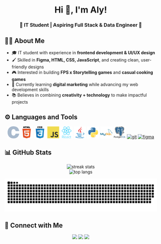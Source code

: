 <h1 align="center">Hi 👋, I'm Aly!</h1>
<h3 align="center">🌸 IT Student | Aspiring Full Stack & Data Engineer 🌸</h3>

## 👩‍💻 About Me  
- 🎓 IT student with experience in **frontend development & UI/UX design**  
- 🖌 Skilled in **Figma, HTML, CSS, JavaScript**, and creating clean, user-friendly designs  
- 🎮 Interested in building **FPS x Storytelling games** and **casual cooking games**  
- 🌱 Currently learning **digital marketing** while advancing my web development skills  
- 📚 Believes in combining **creativity + technology** to make impactful projects   

## ⚙️ Languages and Tools  
<p align="center">
  <a href="https://www.cprogramming.com/" target="_blank"><img src="https://raw.githubusercontent.com/devicons/devicon/master/icons/c/c-original.svg" alt="c" width="40" height="40"/></a>
  <a href="https://www.w3.org/html/" target="_blank"><img src="https://raw.githubusercontent.com/devicons/devicon/master/icons/html5/html5-original-wordmark.svg" alt="html5" width="40" height="40"/></a>
  <a href="https://www.w3schools.com/css/" target="_blank"><img src="https://raw.githubusercontent.com/devicons/devicon/master/icons/css3/css3-original-wordmark.svg" alt="css3" width="40" height="40"/></a>
  <a href="https://developer.mozilla.org/en-US/docs/Web/JavaScript" target="_blank"><img src="https://raw.githubusercontent.com/devicons/devicon/master/icons/javascript/javascript-original.svg" alt="javascript" width="40" height="40"/></a>
  <a href="https://reactjs.org/" target="_blank"><img src="https://raw.githubusercontent.com/devicons/devicon/master/icons/react/react-original-wordmark.svg" alt="react" width="40" height="40"/></a>
  <a href="https://www.java.com" target="_blank"><img src="https://raw.githubusercontent.com/devicons/devicon/master/icons/java/java-original.svg" alt="java" width="40" height="40"/></a>
  <a href="https://www.python.org" target="_blank"><img src="https://raw.githubusercontent.com/devicons/devicon/master/icons/python/python-original.svg" alt="python" width="40" height="40"/></a>
  <a href="https://www.mysql.com/" target="_blank"><img src="https://raw.githubusercontent.com/devicons/devicon/master/icons/mysql/mysql-original-wordmark.svg" alt="mysql" width="40" height="40"/></a>
  <a href="https://www.postgresql.org" target="_blank"><img src="https://raw.githubusercontent.com/devicons/devicon/master/icons/postgresql/postgresql-original-wordmark.svg" alt="postgresql" width="40" height="40"/></a>
  <a href="https://git-scm.com/" target="_blank"><img src="https://www.vectorlogo.zone/logos/git-scm/git-scm-icon.svg" alt="git" width="40" height="40"/></a>
  <a href="https://www.figma.com/" target="_blank"><img src="https://www.vectorlogo.zone/logos/figma/figma-icon.svg" alt="figma" width="40" height="40"/></a>
</p>

## 📊 GitHub Stats  
<p align="center">
  <img src="https://github-readme-streak-stats.herokuapp.com/?user=specialgrade&theme=dracula&hide_border=false" alt="streak stats"/><br/>
  <img src="https://github-readme-stats.vercel.app/api/top-langs/?username=specialgrade&layout=compact&theme=dracula" alt="top langs"/>
</p>  
<p align="center">
  <picture>
    <source media="(prefers-color-scheme: dark)" srcset="https://raw.githubusercontent.com/specialgrade/specialgrade/output/github-snake-dark.svg" />
    <source media="(prefers-color-scheme: light)" srcset="https://raw.githubusercontent.com/specialgrade/specialgrade/output/github-snake.svg" />
    <img alt="github-snake" src="https://raw.githubusercontent.com/specialgrade/specialgrade/output/github-snake.svg" />
  </picture>
</p>

## 🔗 Connect with Me  
<p align="center">
  <a href="mailto:your-aly.mariedelacruz.com"><img src="https://img.shields.io/badge/Email-D14836?style=for-the-badge&logo=gmail&logoColor=white"/></a>
  <a href="https://www.linkedin.com/in/alymariedelacruz"><img src="https://img.shields.io/badge/LinkedIn-0A66C2?style=for-the-badge&logo=linkedin&logoColor=white"/></a>
  <a href="https://github.com/specialgrade"><img src="https://img.shields.io/badge/GitHub-181717?style=for-the-badge&logo=github&logoColor=white"/></a>
</p>
